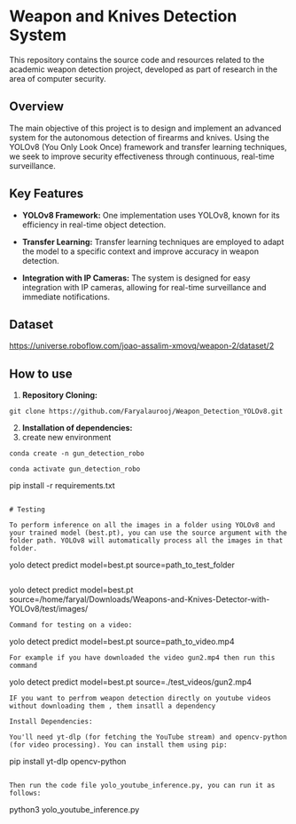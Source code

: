 # Weapon and Knives Detection System

This repository contains the source code and resources related to the academic weapon detection project, developed as part of research in the area of ​​computer security.

## Overview

The main objective of this project is to design and implement an advanced system for the autonomous detection of firearms and knives. Using the YOLOv8 (You Only Look Once) framework and transfer learning techniques, we seek to improve security effectiveness through continuous, real-time surveillance.

## Key Features

- **YOLOv8 Framework:** One implementation uses YOLOv8, known for its efficiency in real-time object detection.
  
- **Transfer Learning:** Transfer learning techniques are employed to adapt the model to a specific context and improve accuracy in weapon detection.

- **Integration with IP Cameras:** The system is designed for easy integration with IP cameras, allowing for real-time surveillance and immediate notifications.


## Dataset

https://universe.roboflow.com/joao-assalim-xmovq/weapon-2/dataset/2

## How to use

1. **Repository Cloning:**

```
git clone https://github.com/Faryalaurooj/Weapon_Detection_YOLOv8.git
```

2. **Installation of dependencies:**
3. create new environment
```
conda create -n gun_detection_robo
```
```
conda activate gun_detection_robo

```
pip install -r requirements.txt
```

# Testing

To perform inference on all the images in a folder using YOLOv8 and your trained model (best.pt), you can use the source argument with the folder path. YOLOv8 will automatically process all the images in that folder.
```
yolo detect predict model=best.pt source=path_to_test_folder
```
```
yolo detect predict model=best.pt source=/home/faryal/Downloads/Weapons-and-Knives-Detector-with-YOLOv8/test/images/

```
Command for testing on a video:
```
yolo detect predict model=best.pt source=path_to_video.mp4
```
For example if you have downloaded the video gun2.mp4 then run this command

```
yolo detect predict model=best.pt source=./test_videos/gun2.mp4
```
IF you want to perfrom weapon detection directly on youtube videos without downloading them , them insatll a dependency

Install Dependencies:

You'll need yt-dlp (for fetching the YouTube stream) and opencv-python (for video processing). You can install them using pip:

```
pip install yt-dlp opencv-python
```

Then run the code file yolo_youtube_inference.py, you can run it as follows:

```
python3 yolo_youtube_inference.py
```


